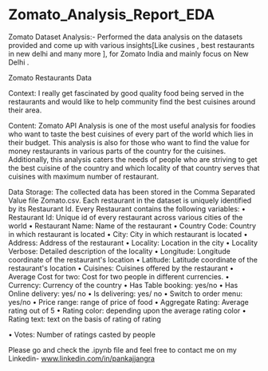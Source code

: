 # Zomato_Analysis_Report_EDA
Zomato Dataset Analysis:- 
Performed the data analysis on the datasets provided and come up with various insights[Like cusines , best restaurants in new delhi and many more ],
for Zomato India and mainly focus on New Delhi .

Zomato Restaurants Data

Context: 
I really get fascinated by good quality food being served in the restaurants and would like to help community find the best cuisines around their area.


Content:
Zomato API Analysis is one of the most useful analysis for foodies who want to taste the best cuisines of every part of the world which lies in their budget. This analysis is also for those who want to find the value for money restaurants in various parts of the country for the cuisines. Additionally, this analysis caters the needs of people who are striving to get the best cuisine of the country and which locality of that country serves that cuisines with maximum number of restaurant.

Data Storage: The collected data has been stored in the Comma Separated Value file Zomato.csv. Each restaurant in the dataset is uniquely identified by its Restaurant Id. Every Restaurant contains the following variables:
• Restaurant Id: Unique id of every restaurant across various cities of the world 
• Restaurant Name: Name of the restaurant 
• Country Code: Country in which restaurant is located 
• City: City in which restaurant is located 
• Address: Address of the restaurant 
• Locality: Location in the city 
• Locality Verbose: Detailed description of the locality 
• Longitude: Longitude coordinate of the restaurant's location 
• Latitude: Latitude coordinate of the restaurant's location 
• Cuisines: Cuisines offered by the restaurant
 • Average Cost for two: Cost for two people in different currencies.
 • Currency: Currency of the country 
• Has Table booking: yes/no 
• Has Online delivery: yes/ no 
• Is delivering: yes/ no
 • Switch to order menu: yes/no 
• Price range: range of price of food
 • Aggregate Rating: Average rating out of 5
 • Rating color: depending upon the average rating color 
• Rating text: text on the basis of rating of rating 

• Votes: Number of ratings casted by people


Please go and check the .ipynb file and feel free to contact me on 
my Linkedin- www.linkedin.com/in/pankajjangra
